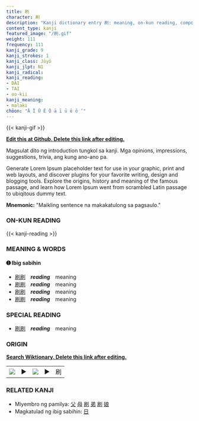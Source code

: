 ```yaml
---
title: 刷
character: 刷
description: "Kanji dictionary entry 刷: meaning, on-kun reading, compounds, origin, related kanji"
content_type: kanji
featured_image: "/刷.gif"
weight: 111
frequency: 111
kanji_grade: 9
kanji_strokes: 1
kanji_class: Jōyō
kanji_jlpt: N1
kanji_radical: 
kanji_reading: 
- DAI
- TAI
- oo-kii
kanji_meaning:
- malaki
chōon: "Ā Ī Ū Ē Ō ā ī ū ē ō ’"
---
```

[//]: # (Don't edit the line below. Kanji animated GIF code is automatically generated.)
{{< kanji-gif >}}

[//]: # (Edit below this line.)

**[Edit this at Github. Delete this link after editing.](https://github.com/tim0g/tim/tree/main/content/kanji/刷/index.md)**

Magsulat dito ng introduction tungkol sa kanji. Mga opinions, impressions, suggestions, trivia, ang kung ano-ano pa.

Generate Lorem Ipsum placeholder text for use in your graphic, print and web layouts, and discover plugins for your favorite writing, design and blogging tools. Explore the origins, history and meaning of the famous passage, and learn how Lorem Ipsum went from scrambled Latin passage to ubiqitous dummy text.
 
**Mnemonic:** "Maikling sentence na makakatulong sa pagsaulo."

### ON-KUN READING

[//]: # (Don't edit the line below. ON-KUN READING code is automatically generated.)
{{< kanji-reading >}}

### MEANING & WORDS

#### ➊ **Ibig sabihin**
  - [刷](../刷)[刷](../刷)　***reading***　meaning
  - [刷](../刷)[刷](../刷)　***reading***　meaning
  - [刷](../刷)[刷](../刷)　***reading***　meaning
  - [刷](../刷)[刷](../刷)　***reading***　meaning

### SPECIAL READING
  - [刷](../刷)[刷](../刷)　***reading***　meaning

### ORIGIN

**[Search Wiktionary. Delete this link after editing.](https://wiktionary.org/wiki/刷)**
<table class="kanji-table"><tr><td>
<img src="60px-刷-bronze.svg.png">
</td><td>▶</td><td>
<img src="60px-刷-oracle.svg.png">
</td><td>▶</td>
<td class="kanji-origin">刷</td>
</tr></table>

### RELATED KANJI
- Miyembro ng pamilya: [父](../父) [母](../母) [刷](../刷) [弟](../弟) [刷](../刷) [娘](../娘)
- Magkatulad ng ibig sabihin: [日](../日)
